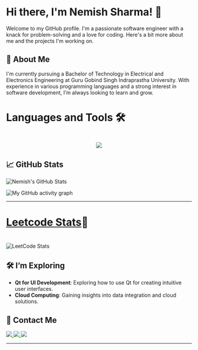 
# Hi there, I'm Nemish Sharma! 👋

Welcome to my GitHub profile. I'm a passionate software engineer with a knack for problem-solving and a love for coding. Here's a bit more about me and the projects I'm working on.

## 🌟 About Me

I'm currently pursuing a Bachelor of Technology in Electrical and Electronics Engineering at Guru Gobind Singh Indraprastha University. With experience in various programming languages and a strong interest in software development, I’m always looking to learn and grow. 



## <h1>Languages and Tools 🛠<h1>
<p align="center">
  <a href="https://www.linkedin.com/in/nemish-sharma-a31b7821b/">
   <img src="https://skillicons.dev/icons?i=cpp,cmake,html,css,js,mongodb,react,pug,sass&perline=14"/>
  </a>
</p>



## 📈 GitHub Stats

![Nemish's GitHub Stats](https://github-readme-stats.vercel.app/api?username=NIKKU-29&show_icons=true&hide_title=true&hide=prs&count_private=true&hide_border=true&theme=radical)

![My GitHub activity graph](https://github-readme-activity-graph.vercel.app/graph?username=NIKKU-29&theme=aqua)

------
## <h1>[Leetcode Stats](https://leetcode.com/u/NIKKU29)🤨<h1>
![LeetCode Stats](https://leetcard.jacoblin.cool/NIKKU29?ext=contest)

## 🛠️ I’m Exploring

- **Qt for UI Development**: Exploring how to use Qt for creating intuitive user interfaces.
- **Cloud Computing**: Gaining insights into data integration and cloud solutions.

## 📣 Contact Me
  <a href="https://www.linkedin.com/in/nemish-sharma-a31b7821b/">
   <img src="https://skillicons.dev/icons?i=linkedin&perline=14"/>
  </a>
  <a href="https://mail.google.com/mail/nemishsbce29%40gmail.com">
   <img src="https://skillicons.dev/icons?i=gmail&perline=14"/>
  </a>
   <a href="https://www.linkedin.com/in/nemish-sharma-a31b7821b/">
   <img src="https://skillicons.dev/icons?i=twitter&perline=14"/>
  </a>



---
